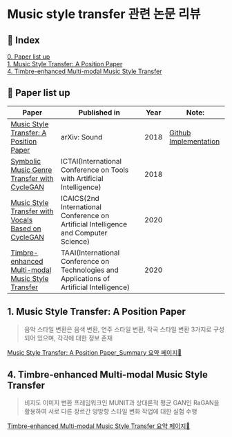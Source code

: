 # Music style transfer 관련 논문 리뷰

## 📌 Index
[0. Paper list up](#📃-Paper-list-up)  
[1. Music Style Transfer: A Position Paper](#1.-Music-Style-Transfer:-A-Position-Paper)  
[4. Timbre-enhanced Multi-modal Music Style Transfer](#4.-Timbre-enhanced-Multi-modal-Music-Style-Transfer)  


## 📃 Paper list up
|Paper|Published in|Year|Note:|
|------|---|:--:|---|
|[Music Style Transfer: A Position Paper](https://arxiv.org/pdf/1803.06841.pdf)|arXiv: Sound|2018|[Github Implementation](https://github.com/ChienYuLu/Play-As-You-Like-Timbre-Enhanced-Multi-modal-Music-Style-Transfer)|
|[Symbolic Music Genre Transfer with CycleGAN](https://arxiv.org/pdf/1809.07575.pdf)|ICTAI(International Conference on Tools with Artificial Intelligence)|2018||
|[Music Style Transfer with Vocals Based on CycleGAN](https://iopscience.iop.org/article/10.1088/1742-6596/1631/1/012039)|ICAICS(2nd International Conference on Artificial Intelligence and Computer Science)|2020||
|[Timbre-enhanced Multi-modal Music Style Transfer](https://arxiv.org/pdf/1811.12214.pdf)|TAAI(International Conference on Technologies and Applications of Artificial Intelligence)|2020||

  
## 1. Music Style Transfer: A Position Paper
> 음악 스타일 변환은 음색 변환, 연주 스타일 변환, 작곡 스타일 변환 3가지로 구성되어 있으며, 각각에 대한 정보 존재  

[Music Style Transfer: A Position Paper_Summary 요약 페이지🔎]((https://github.com/Hyeji-Jo/Papers-related-to-the-Music-Style-Transfer/blob/1bc603061cc66a20fc3a4fd0d7310215c4aaa5e6/Music%20Style%20Transfer%3A%20A%20Position%20Paper_Summary))  


## 4. Timbre-enhanced Multi-modal Music Style Transfer
> 비지도 이미지 변환 프레임워크인 MUNIT과 상대론적 평균 GAN인 RaGAN을 활용하여 서로 다른 장르간 양방향 스타일 변화 작업에 대한 실험 수행  

[Timbre-enhanced Multi-modal Music Style Transfer 요약 페이지🔎](https://github.com/Hyeji-Jo/arreglo_paper_search/blob/main/Play%20as%20You%20Like%3A%20Timbre-Enhanced%20Multi-Modal%20Music%20Style%20Transfer_%20Summary)  

